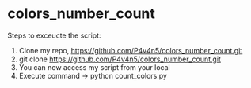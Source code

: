 # colors_number_count
Steps to exceucte the script:

1. Clone my repo, https://github.com/P4v4n5/colors_number_count.git   
2. git clone https://github.com/P4v4n5/colors_number_count.git   
3. You can now access my script from your local   
4. Execute command → python count_colors.py     
